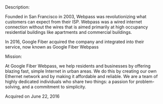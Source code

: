 Description:

Founded in San Francisco in 2003, Webpass was revolutionizing what customers can expect from their ISP. 
Webpass was a wired internet connection without the wires that is aimed primarily at high occupancy residential buildings like apartments and commercial buildings. 

In 2016, Google Fiber acquired the company and integrated into their service, now known as Google Fiber Webpass

Mission:

At Google Fiber Webpass, we help residents and businesses by offering blazing fast, simple Internet in urban areas. We do this by creating our own Ethernet network and by making it affordable and reliable. We are a team of highly dedicated individuals who share two things: a passion for problem-solving, and a commitment to simplicity.

Acquired on June 22, 2016